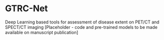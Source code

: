 # GTRC-Net
Deep Learning based tools for assessment of disease extent on PET/CT and SPECT/CT imaging
[Placeholder - code and pre-trained models to be made available on manuscript publication]
